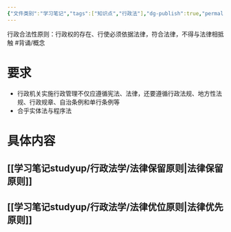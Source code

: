 ```yaml
---
{"文件类别":"学习笔记","tags":["知识点","行政法"],"dg-publish":true,"permalink":"/学习笔记studyup/行政法学/行政合法性原则/","dgPassFrontmatter":true,"created":"2024-09-26T14:50:40.102+08:00","updated":"2024-12-05T15:11:35.701+08:00"}
---
```


行政合法性原则：行政权的存在、行使必须依据法律，符合法律，不得与法律相抵触 #背诵/概念 

# 要求
- 行政机关实施行政管理不仅应遵循宪法、法律，还要遵循行政法规、地方性法规、行政规章、自治条例和单行条例等
- 合乎实体法与程序法
# 具体内容
## [[学习笔记studyup/行政法学/法律保留原则\|法律保留原则]]
## [[学习笔记studyup/行政法学/法律优位原则\|法律优先原则]]
